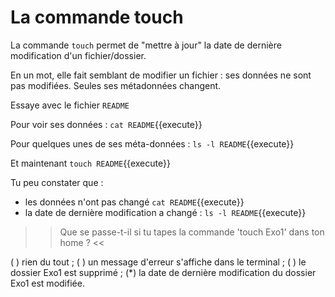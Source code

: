 # La commande touch

La commande `touch` permet de "mettre à jour" la date de dernière modification d'un fichier/dossier.

En un mot, elle fait semblant de modifier un fichier : ses données ne sont pas modifiées. Seules ses métadonnées changent.

Essaye avec le fichier `README`

Pour voir ses données : `cat README`{{execute}}

Pour quelques unes de ses méta-données : `ls -l README`{{execute}}

Et maintenant `touch README`{{execute}}

Tu peu constater que :
* les données n'ont pas changé `cat README`{{execute}}
* la date de dernière modification a changé :  `ls -l README`{{execute}}


>> Que se passe-t-il si tu tapes la commande 'touch Exo1' dans ton home ? <<

( ) rien du tout ;
( ) un message d'erreur s'affiche dans le terminal ;
( ) le dossier Exo1 est supprimé ;
(*) la date de dernière modification du dossier Exo1 est modifiée.
